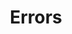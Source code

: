 ---
title: Errors
position_number: 3
parameters:
  - name:
    content:
content_markdown: |-
  Typical HTTP Response Codes used by Vehichaul API
  | Code | Name | Description |
  | --- | --- | --- |
  | 200 | OK | Success |
  | 201 | Created | Creation Successful |
  | 202 | Accepted | Data Stored |
  | 400 | Bad Request | We could not process that action |
  | 403 | Forbidden | We could not authenticate you |
left_code_blocks:
  - code_block:
    title: 
    language: 
right_code_blocks:
  - code_block:
    title:
    language:
---